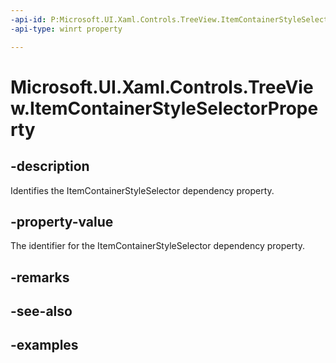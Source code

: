 ```yaml
---
-api-id: P:Microsoft.UI.Xaml.Controls.TreeView.ItemContainerStyleSelectorProperty
-api-type: winrt property

---
```

<!-- Property syntax.
public DependencyProperty ItemContainerStyleSelectorProperty { get; }
-->

# Microsoft.UI.Xaml.Controls.TreeView.ItemContainerStyleSelectorProperty


## -description

Identifies the ItemContainerStyleSelector dependency property.


## -property-value

The identifier for the ItemContainerStyleSelector dependency property.


## -remarks


## -see-also


## -examples


